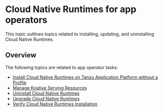 # Cloud Native Runtimes for app operators

This topic outlines topics related to installing, updating, and uninstalling Cloud Native Runtimes.

## <a id='overview'></a> Overview

The following topics are related to app operator tasks:

- [Install Cloud Native Runtimes on Tanzu Application Platform without a Profile](./install.hbs.md)
- [Manage Knative Serving Resources](./resource_management.hbs.md)
- [Uninstall Cloud Native Runtimes](./uninstall.hbs.md)
- [Upgrade Cloud Native Runtimes](./upgrade.hbs.md)
- [Verify Cloud Native Runtimes Installation](./verify-installation.hbs.md)
